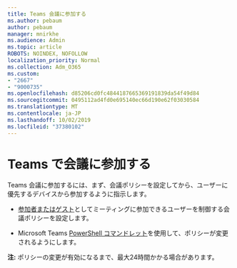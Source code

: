 ```yaml
---
title: Teams 会議に参加する
ms.author: pebaum
author: pebaum
manager: mnirkhe
ms.audience: Admin
ms.topic: article
ROBOTS: NOINDEX, NOFOLLOW
localization_priority: Normal
ms.collection: Adm_O365
ms.custom:
- "2667"
- "9000735"
ms.openlocfilehash: d85206cd0fc4844187665369191839da54f49d84
ms.sourcegitcommit: 0495112ad4fd0e695140ec66d190e62f03030584
ms.translationtype: MT
ms.contentlocale: ja-JP
ms.lasthandoff: 10/02/2019
ms.locfileid: "37380102"
---
```

# <a name="join-a-meeting-in-teams"></a>Teams で会議に参加する

Teams 会議に参加するには、まず、会議ポリシーを設定してから、ユーザーに優先するデバイスから参加するように指示します。

- [参加者またはゲスト](https://docs.microsoft.com/microsoftteams/meeting-policies-in-teams#meeting-policy-settings---participants--guests)としてミーティングに参加できるユーザーを制御する会議ポリシーを設定します。 

- Microsoft Teams [PowerShell コマンドレット](https://docs.microsoft.com/en-us/microsoftteams/teams-powershell-overview)を使用して、ポリシーが変更されるようにします。    

**注:** ポリシーの変更が有効になるまで、最大24時間かかる場合があります。